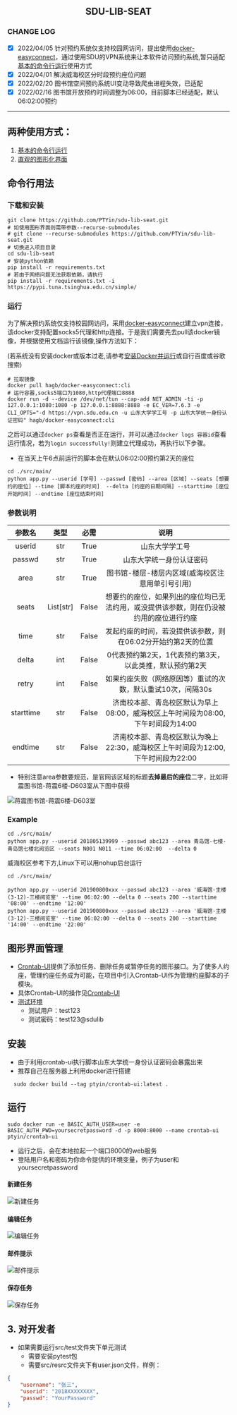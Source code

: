 <h2 align="center">SDU-LIB-SEAT</h2>

### CHANGE LOG
- [x] 2022/04/05 针对预约系统仅支持校园网访问，提出使用[docker-easyconnect](https://github.com/Hagb/docker-easyconnect)，通过使用SDU的VPN系统来让本软件访问预约系统,暂只适配[基本的命令行运行](#命令行用法)使用方式
- [x] 2022/04/01 解决威海校区分时段预约座位问题
- [x] 2022/02/20 图书馆空间预约系统UI变动导致爬虫进程失效，已适配
- [x] 2022/02/16 图书馆开放预约时间调整为06:00，目前脚本已经适配，默认06:02:00预约

---

## 两种使用方式：
1. [基本的命令行运行](#命令行用法)
2. [直观的图形化界面](#图形界面管理)

## 命令行用法

### 下载和安装

```shell
git clone https://github.com/PTYin/sdu-lib-seat.git
# 如使用图形界面则需带参数--recurse-submodules
# git clone --recurse-submodules https://github.com/PTYin/sdu-lib-seat.git
# 切换进入项目目录
cd sdu-lib-seat
# 安装python依赖
pip install -r requirements.txt
# 若由于网络问题无法获取依赖，请执行
pip install -r requirements.txt -i https://pypi.tuna.tsinghua.edu.cn/simple/
```

### 运行

为了解决预约系统仅支持校园网访问，采用[docker-easyconnect](https://github.com/Hagb/docker-easyconnect)建立vpn连接，该docker支持配置socks5代理和http连接。于是我们需要先去pull该docker镜像，并根据使用文档运行该镜像,操作方法如下：

(若系统没有安装docker或版本过老,请参考[安装Docker并运行](https://docs.docker.com/get-docker/)或自行百度或谷歌搜索)

```shell
# 拉取镜像
docker pull hagb/docker-easyconnect:cli
# 运行容器,socks5端口为1080,http代理端口8888
docker run -d --device /dev/net/tun --cap-add NET_ADMIN -ti -p 127.0.0.1:1080:1080 -p 127.0.0.1:8888:8888 -e EC_VER=7.6.3 -e CLI_OPTS="-d https://vpn.sdu.edu.cn -u 山东大学学工号 -p 山东大学统一身份认证密码" hagb/docker-easyconnect:cli
```

之后可以通过`docker ps`查看是否正在运行，并可以通过`docker logs 容器id`查看运行情况，若为`login successfully!`则建立代理成功，再执行以下步骤。

- 在当天上午6点前运行的脚本会在默认06:02:00预约第2天的座位

```shell
cd ./src/main/
python app.py --userid [学号] --passwd [密码] --area [区域] --seats [想要约的座位] --time [脚本约座的时间]  --delta [约座的日期间隔] --starttime [座位开始时间] --endtime [座位结束时间]
```

### 参数说明

| 参数名 |   类型    | 必需  |                             说明                             |
| :----: | :-------: | :---: | :----------------------------------------------------------: |
| userid |    str    | True  |                        山东大学学工号                        |
| passwd |    str    | True  |                   山东大学统一身份认证密码                   |
|  area  |    str    | True  |                    图书馆-楼层-楼层内区域(威海校区注意用单引号引用)                    |
| seats  | List[str] | False | 想要约的座位，如果列出的座位均已无法约用，或没提供该参数，则在仍没被约用的座位进行约座 |
|  time  |    str    | False | 发起约座的时间，若没提供该参数，则在06:02分开始约第2天的位置 |
| delta  |    int    | False |  0代表预约第2天，1代表预约第3天，以此类推，默认预约第2天 |
| retry  |    int    | False | 如果约座失败（网络原因等）重试的次数，默认重试10次，间隔30s  |
| starttime  |    str    | False | 济南校本部、青岛校区默认为早上08:00，威海校区上午时间段为08:00,下午时间段为14:00  |
| endtime  |    str    | False | 济南校本部、青岛校区默认为晚上22:30，威海校区上午时间段为12:00,下午时间段为22:00  |

- 特别注意area参数要规范，是官网该区域的标题**去掉最后的座位**二字，比如蒋震图书馆-蒋震6楼-D603室从下图中获得

![蒋震图书馆-蒋震6楼-D603室](doc/check-area-title.png)

### Example

```shell
cd ./src/main/
python app.py --userid 201805139999 --passwd abc123 --area 青岛馆-七楼-青岛馆七楼北阅览区 --seats N001 N011 --time 06:02:00  --delta 0
```

威海校区参考下方,Linux下可以用nohup后台运行
```shell
cd ./src/main/

python app.py --userid 201900800xxx --passwd abc123 --area '威海馆-主楼(3-12)-三楼阅览室' --time 06:02:00 --delta 0 --seats 200 --starttime '08:00' --endtime '12:00'
python app.py --userid 201900800xxx --passwd abc123 --area '威海馆-主楼(3-12)-三楼阅览室' --time 06:02:00 --delta 0 --seats 200 --starttime '14:00' --endtime '22:00'

```

## 图形界面管理

- [Crontab-UI](https://github.com/alseambusher/crontab-ui)提供了添加任务、删除任务或暂停任务的图形接口。为了使多人约座，管理约座任务成为可能，在项目中引入Crontab-UI作为管理约座脚本的子模块。
- 具体Crontab-UI的操作见[Crontab-UI](crontab-ui/README.md)
- [测试环境](http://101.34.91.143:7000/)
  - 测试用户：test123
  - 测试密码：test123@sdulib

## 安装

- 由于利用crontab-ui执行脚本山东大学统一身份认证密码会暴露出来
- 推荐自己在服务器上利用docker进行搭建

```shell
  sudo docker build --tag ptyin/crontab-ui:latest .
```

## 运行
```shell
sudo docker run -e BASIC_AUTH_USER=user -e BASIC_AUTH_PWD=yoursecretpassword -d -p 8000:8000 --name crontab-ui ptyin/crontab-ui
```
- 运行之后，会在本地拉起一个端口8000的web服务
- 登陆用户名和密码为你命令提供的环境变量，例子为user和yoursecretpassword

#### 新建任务

![新建任务](doc/1.png)

#### 编辑任务

![编辑任务](doc/2.png)

#### 邮件提示

![邮件提示](doc/3.png)

#### 保存任务

![保存任务](doc/4.png)

## 3. 对开发者

- 如果需要运行src/test文件夹下单元测试
    - 需要安装pytest包
    - 需要src/resrc文件夹下有user.json文件，样例：
```json
{
    "username": "张三",
    "userid": "2018XXXXXXXX",
    "passwd": "YourPassword"
}
```
